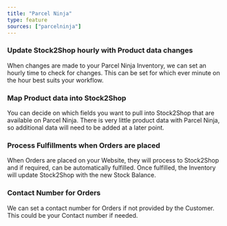 ```yaml
---
title: "Parcel Ninja"
type: feature
sources: ["parcelninja"]
---
```


<!-- ***NOT IN USE***

username
password
get_products_limit
queue_fetch_images
sync_mode

-->


<!-- cron_get_products_schedule -->
### Update Stock2Shop hourly with Product data changes
When changes are made to your Parcel Ninja Inventory, we can set an hourly time to check for changes.
This can be set for which ever minute on the hour best suits your workflow.

<!-- product_field_map -->
### Map Product data into Stock2Shop
You can decide on which fields you want to pull into Stock2Shop that are available on Parcel Ninja.
There is very little product data with Parcel Ninja, so additional data will need to be added at a later point.

<!-- create_order_enabled -->
### Process Fulfillments when Orders are placed
When Orders are placed on your Website, they will process to Stock2Shop and if required, can be automatically fulfilled.
Once fulfilled, the Inventory will update Stock2Shop with the new Stock Balance.

<!-- default_contact_number -->
### Contact Number for Orders
We can set a contact number for Orders if not provided by the Customer.
This could be your Contact number if needed.
